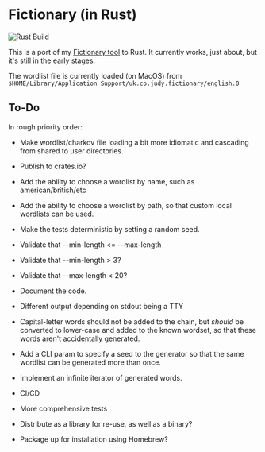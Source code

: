 # Fictionary (in Rust)

![Rust Build](https://github.com/judy2k/fictionary-rs/actions/workflows/rust.yml/badge.svg)

This is a port of my [Fictionary tool](https://github.com/judy2k/fictionary) to
Rust. It currently works, just about, but it's still in the early stages.

The wordlist file is currently loaded (on MacOS) from `$HOME/Library/Application Support/uk.co.judy.fictionary/english.0` 

## To-Do

In rough priority order:

* Make wordlist/charkov file loading a bit more idiomatic and cascading from shared to user directories.
* Publish to crates.io?

* Add the ability to choose a wordlist by name, such as american/british/etc
* Add the ability to choose a wordlist by path,
  so that custom local wordlists can be used.
* Make the tests deterministic by setting a random seed.
* Validate that --min-length &lt;= --max-length
* Validate that --min-length > 3?
* Validate that --max-length < 20?
* Document the code.
* Different output depending on stdout being a TTY
* Capital-letter words should not be added to the chain, but *should* be converted to lower-case and added to the known wordset, so that these words aren't accidentally generated.
* Add a CLI param to specify a seed to the generator so that the same wordlist can be generated more than once.
* Implement an infinite iterator of generated words.

* CI/CD
* More comprehensive tests
* Distribute as a library for re-use, as well as a binary?
* Package up for installation using Homebrew?